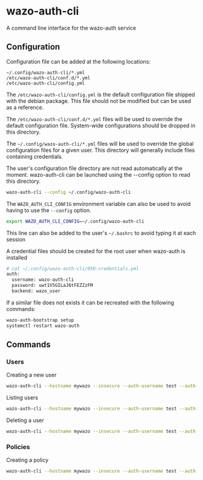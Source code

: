 # wazo-auth-cli
A command line interface for the wazo-auth service

## Configuration

Configuration file can be added at the following locations:

```
~/.config/wazo-auth-cli/*.yml
/etc/wazo-auth-cli/conf.d/*.yml
/etc/wazo-auth-cli/config.yml
```

The `/etc/wazo-auth-cli/config.yml` is the default configuration file shipped with the debian package. This file should not be modified but can be used as a reference.

The `/etc/wazo-auth-cli/conf.d/*.yml` files will be used to override the default configuration file. System-wide configurations should be dropped in this directory.

The `~/.config/wazo-auth-cli/*.yml` files will be used to override the global configuration files for a given user. This directory will generally include files containing credentials.

The user's configuration file directory are not read automatically at the moment. wazo-auth-cli can be launched using the --config option to read this directory.

```sh
wazo-auth-cli --config ~/.config/wazo-auth-cli
```

The `WAZO_AUTH_CLI_CONFIG` environment variable can also be used to avoid having to use the `--config` option.

```sh
export WAZO_AUTH_CLI_CONFIG=~/.config/wazo-auth-cli
```

This line can also be added to the user's `~/.bashrc` to avoid typing it at each session

A credential files should be created for the root user when wazo-auth is installed

```sh
# cat ~/.config/wazo-auth-cli/050-credentials.yml
auth:
  username: wazo-auth-cli
  password: uwt1V5GILaJ6tFEZZzFM
  backend: wazo_user
```

If a similar file does not exists it can be recreated with the following commands:

```sh
wazo-auth-bootstrap setup
systemctl restart wazo-auth
```


## Commands

### Users

Creating a new user

```sh
wazo-auth-cli --hostname mywazo --insecure --auth-username test --auth-password test --backend xivo_service user create --password baz --email "baz@example.com" baz
```

Listing users

```sh
wazo-auth-cli --hostname mywazo --insecure --auth-username test --auth-password test --backend xivo_service user list
```

Deleting a user

```sh
wazo-auth-cli --hostname mywazo --insecure --auth-username test --auth-password test --backend xivo_service user delete <uuid> 
```

### Policies

Creating a policy

```sh
wazo-auth-cli --hostname mywazo --insecure --auth-username test --auth-password test --backend xivo_service policy create --acl "auth.users.*.read" "auth.users.create" -- mypolicy
```
